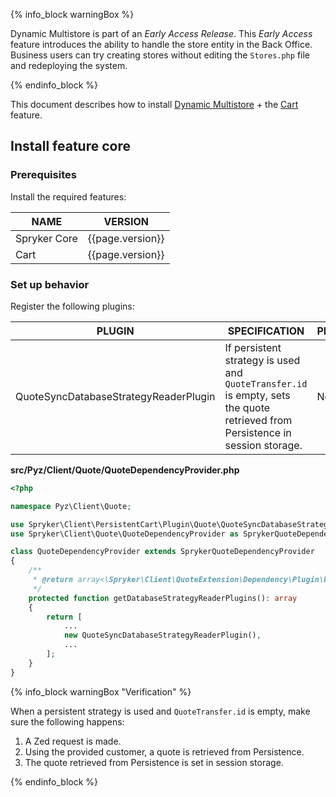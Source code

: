 {% info_block warningBox %}

Dynamic Multistore is part of an *Early Access Release*. This *Early Access* feature introduces the ability to handle the store entity in the Back Office. Business users can try creating stores without editing the `Stores.php` file and redeploying the system.

{% endinfo_block %}

This document describes how to install [Dynamic Multistore](/docs/pbc/all/dynamic-multistore/{{page.version}}/base-shop/dynamic-multistore-feature-overview.html) + the [Cart](/docs/pbc/all/cart-and-checkout/{{page.version}}/base-shop/cart-feature-overview/cart-feature-overview.html) feature.

## Install feature core

### Prerequisites

Install the required features:

| NAME | VERSION |
| --- | --- |
| Spryker Core | {{page.version}} |
| Cart | {{page.version}} |

### Set up behavior

Register the following plugins:

| PLUGIN                                      | SPECIFICATION                                                                                                                             | PREREQUISITES      | NAMESPACE                                                |
|---------------------------------------------|-------------------------------------------------------------------------------------------------------------------------------------------|--------------------|----------------------------------------------------------|
| QuoteSyncDatabaseStrategyReaderPlugin       | If persistent strategy is used and `QuoteTransfer.id` is empty, sets the quote retrieved from Persistence in session storage.                  | None               | Spryker\Zed\PriceCartConnector\Communication\Plugin      |


**src/Pyz/Client/Quote/QuoteDependencyProvider.php**

```php
<?php

namespace Pyz\Client\Quote;

use Spryker\Client\PersistentCart\Plugin\Quote\QuoteSyncDatabaseStrategyReaderPlugin;
use Spryker\Client\Quote\QuoteDependencyProvider as SprykerQuoteDependencyProvider;

class QuoteDependencyProvider extends SprykerQuoteDependencyProvider
{
    /**
     * @return array<\Spryker\Client\QuoteExtension\Dependency\Plugin\DatabaseStrategyReaderPluginInterface>
     */
    protected function getDatabaseStrategyReaderPlugins(): array
    {
        return [
            ...
            new QuoteSyncDatabaseStrategyReaderPlugin(),
            ...
        ];
    }
}
```

{% info_block warningBox "Verification" %}

When a persistent strategy is used and `QuoteTransfer.id` is empty, make sure the following happens:

1. A Zed request is made.
2. Using the provided customer, a quote is retrieved from Persistence.
3. The quote retrieved from Persistence is set in session storage.

{% endinfo_block %}

